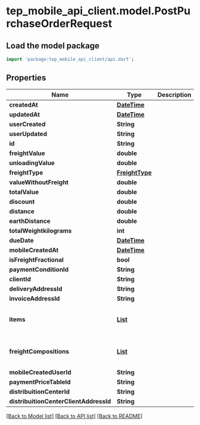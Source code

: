 # tep_mobile_api_client.model.PostPurchaseOrderRequest

## Load the model package
```dart
import 'package:tep_mobile_api_client/api.dart';
```

## Properties
Name | Type | Description | Notes
------------ | ------------- | ------------- | -------------
**createdAt** | [**DateTime**](DateTime.md) |  | [optional] 
**updatedAt** | [**DateTime**](DateTime.md) |  | [optional] 
**userCreated** | **String** |  | [optional] 
**userUpdated** | **String** |  | [optional] 
**id** | **String** |  | [optional] 
**freightValue** | **double** |  | [optional] 
**unloadingValue** | **double** |  | [optional] 
**freightType** | [**FreightType**](FreightType.md) |  | [optional] 
**valueWithoutFreight** | **double** |  | [optional] 
**totalValue** | **double** |  | [optional] 
**discount** | **double** |  | [optional] 
**distance** | **double** |  | [optional] 
**earthDistance** | **double** |  | [optional] 
**totalWeightkilograms** | **int** |  | [optional] 
**dueDate** | [**DateTime**](DateTime.md) |  | [optional] 
**mobileCreatedAt** | [**DateTime**](DateTime.md) |  | [optional] 
**isFreightFractional** | **bool** |  | [optional] 
**paymentConditionId** | **String** |  | [optional] 
**clientId** | **String** |  | [optional] 
**deliveryAddressId** | **String** |  | [optional] 
**invoiceAddressId** | **String** |  | [optional] 
**items** | [**List<PurchaseOrderItemModelBase>**](PurchaseOrderItemModelBase.md) |  | [optional] [default to const []]
**freightCompositions** | [**List<FreightCompositionModel>**](FreightCompositionModel.md) |  | [optional] [default to const []]
**mobileCreatedUserId** | **String** |  | [optional] 
**paymentPriceTableId** | **String** |  | [optional] 
**distribuitionCenterId** | **String** |  | [optional] 
**distribuitionCenterClientAddressId** | **String** |  | [optional] 

[[Back to Model list]](../README.md#documentation-for-models) [[Back to API list]](../README.md#documentation-for-api-endpoints) [[Back to README]](../README.md)


